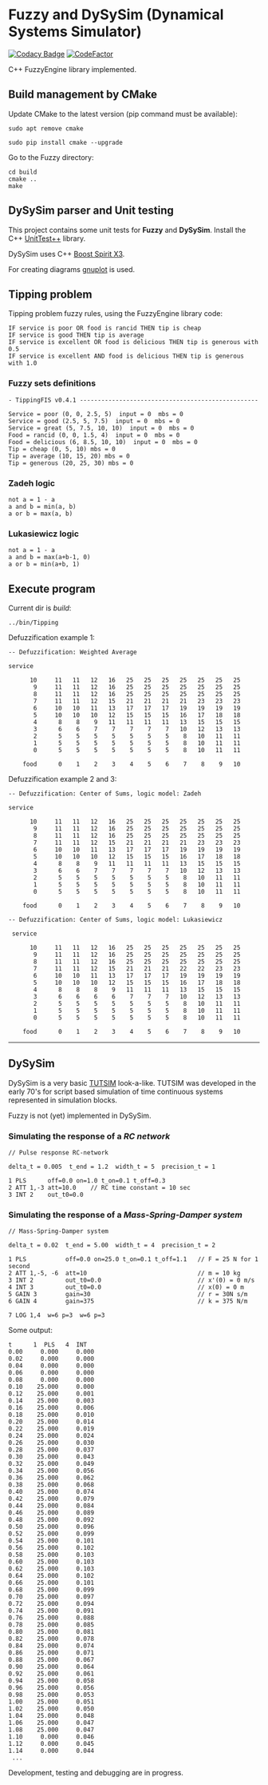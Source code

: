 # Fuzzy and DySySim (Dynamical Systems Simulator)

[![Codacy Badge](https://api.codacy.com/project/badge/Grade/bf89c5a36cb9439182fa7d20216c0973)](https://www.codacy.com/project/josokw/Fuzzy/dashboard?utm_source=github.com&amp;utm_medium=referral&amp;utm_content=josokw/Fuzzy&amp;utm_campaign=Badge_Grade_Dashboard)
[![CodeFactor](https://www.codefactor.io/repository/github/josokw/fuzzy/badge)](https://www.codefactor.io/repository/github/josokw/fuzzy)

C++ FuzzyEngine library implemented.

## Build management by CMake

Update CMake to the latest version (pip command must be available):

    sudo apt remove cmake

    sudo pip install cmake --upgrade

Go to the Fuzzy directory:

    cd build
    cmake ..
    make

## DySySim parser and Unit testing

This project contains some unit tests for **Fuzzy** and **DySySim**.
Install the C++ [UnitTest++](https://github.com/unittest-cpp/unittest-cpp) library.

DySySim uses C++ [Boost Spirit X3](https://www.boost.org/doc/libs/develop/libs/spirit/doc/x3/html/index.html).

For creating diagrams [gnuplot](http://www.gnuplot.info) is used.

## Tipping problem

Tipping problem fuzzy rules, using the FuzzyEngine library code:

    IF service is poor OR food is rancid THEN tip is cheap
    IF service is good THEN tip is average
    IF service is excellent OR food is delicious THEN tip is generous with 0.5
    IF service is excellent AND food is delicious THEN tip is generous with 1.0

### Fuzzy sets definitions

    - TippingFIS v0.4.1 --------------------------------------------------

    Service = poor (0, 0, 2.5, 5)  input = 0  mbs = 0
    Service = good (2.5, 5, 7.5)  input = 0  mbs = 0
    Service = great (5, 7.5, 10, 10)  input = 0  mbs = 0
    Food = rancid (0, 0, 1.5, 4)  input = 0  mbs = 0
    Food = delicious (6, 8.5, 10, 10)  input = 0  mbs = 0
    Tip = cheap (0, 5, 10) mbs = 0
    Tip = average (10, 15, 20) mbs = 0
    Tip = generous (20, 25, 30) mbs = 0

### Zadeh logic

    not a = 1 - a
    a and b = min(a, b)
    a or b = max(a, b)

### Lukasiewicz logic

    not a = 1 - a
    a and b = max(a+b-1, 0)
    a or b = min(a+b, 1)

## Execute program

Current dir is *build*:

    ../bin/Tipping

Defuzzification example 1:

    -- Defuzzification: Weighted Average

    service

          10     11   11   12   16   25   25   25   25   25   25   25
           9     11   11   12   16   25   25   25   25   25   25   25
           8     11   11   12   16   25   25   25   25   25   25   25
           7     11   11   12   15   21   21   21   21   23   23   23
           6     10   10   11   13   17   17   17   19   19   19   19
           5     10   10   10   12   15   15   15   16   17   18   18
           4      8    8    9   11   11   11   11   13   15   15   15
           3      6    6    7    7    7    7    7   10   12   13   13
           2      5    5    5    5    5    5    5    8   10   11   11
           1      5    5    5    5    5    5    5    8   10   11   11
           0      5    5    5    5    5    5    5    8   10   11   11

        food      0    1    2    3    4    5    6    7    8    9   10

Defuzzification example 2 and 3:

    -- Defuzzification: Center of Sums, logic model: Zadeh

    service

          10     11   11   12   16   25   25   25   25   25   25   25
           9     11   11   12   16   25   25   25   25   25   25   25
           8     11   11   12   16   25   25   25   25   25   25   25
           7     11   11   12   15   21   21   21   21   23   23   23
           6     10   10   11   13   17   17   17   19   19   19   19
           5     10   10   10   12   15   15   15   16   17   18   18
           4      8    8    9   11   11   11   11   13   15   15   15
           3      6    6    7    7    7    7    7   10   12   13   13
           2      5    5    5    5    5    5    5    8   10   11   11
           1      5    5    5    5    5    5    5    8   10   11   11
           0      5    5    5    5    5    5    5    8   10   11   11

        food      0    1    2    3    4    5    6    7    8    9   10

    -- Defuzzification: Center of Sums, logic model: Lukasiewicz

     service

          10     11   11   12   16   25   25   25   25   25   25   25
           9     11   11   12   16   25   25   25   25   25   25   25
           8     11   11   12   16   25   25   25   25   25   25   25
           7     11   11   12   15   21   21   21   22   22   23   23
           6     10   10   11   13   17   17   17   19   19   19   19
           5     10   10   10   12   15   15   15   16   17   18   18
           4      8    8    8    9   11   11   11   13   15   15   15
           3      6    6    6    6    7    7    7   10   12   13   13
           2      5    5    5    5    5    5    5    8   10   11   11
           1      5    5    5    5    5    5    5    8   10   11   11
           0      5    5    5    5    5    5    5    8   10   11   11

        food      0    1    2    3    4    5    6    7    8    9   10

---

## DySySim

DySySim is a very basic [TUTSIM](http://tutsim.com/) look-a-like. TUTSIM was developed in the early 70's for script based simulation of time continuous systems represented in simulation blocks.

Fuzzy is not (yet) implemented in DySySim.

### Simulating the response of a *RC network*

```
// Pulse response RC-network

delta_t = 0.005  t_end = 1.2  width_t = 5  precision_t = 1

1 PLS      off=0.0 on=1.0 t_on=0.1 t_off=0.3
2 ATT 1,-3 att=10.0    // RC time constant = 10 sec
3 INT 2    out_t0=0.0
```

### Simulating the response of a *Mass-Spring-Damper system*

```
// Mass-Spring-Damper system

delta_t = 0.02  t_end = 5.00  width_t = 4  precision_t = 2

1 PLS           off=0.0 on=25.0 t_on=0.1 t_off=1.1   // F = 25 N for 1 second
2 ATT 1,-5, -6  att=10                               // m = 10 kg
3 INT 2         out_t0=0.0                           // x'(0) = 0 m/s
4 INT 3         out_t0=0.0                           // x(0) = 0 m
5 GAIN 3        gain=30                              // r = 30N s/m
6 GAIN 4        gain=375                             // k = 375 N/m

7 LOG 1,4  w=6 p=3  w=6 p=3

```

Some output:

```
t      1  PLS   4  INT  
0.00     0.000     0.000  
0.02     0.000     0.000  
0.04     0.000     0.000  
0.06     0.000     0.000  
0.08     0.000     0.000  
0.10    25.000     0.000  
0.12    25.000     0.001  
0.14    25.000     0.003  
0.16    25.000     0.006  
0.18    25.000     0.010  
0.20    25.000     0.014  
0.22    25.000     0.019  
0.24    25.000     0.024  
0.26    25.000     0.030  
0.28    25.000     0.037  
0.30    25.000     0.043  
0.32    25.000     0.049  
0.34    25.000     0.056  
0.36    25.000     0.062  
0.38    25.000     0.068  
0.40    25.000     0.074  
0.42    25.000     0.079  
0.44    25.000     0.084  
0.46    25.000     0.089  
0.48    25.000     0.092  
0.50    25.000     0.096  
0.52    25.000     0.099  
0.54    25.000     0.101  
0.56    25.000     0.102  
0.58    25.000     0.103  
0.60    25.000     0.103  
0.62    25.000     0.103  
0.64    25.000     0.102  
0.66    25.000     0.101  
0.68    25.000     0.099  
0.70    25.000     0.097  
0.72    25.000     0.094  
0.74    25.000     0.091  
0.76    25.000     0.088  
0.78    25.000     0.085  
0.80    25.000     0.081  
0.82    25.000     0.078  
0.84    25.000     0.074  
0.86    25.000     0.071  
0.88    25.000     0.067  
0.90    25.000     0.064  
0.92    25.000     0.061  
0.94    25.000     0.058  
0.96    25.000     0.056  
0.98    25.000     0.053  
1.00    25.000     0.051  
1.02    25.000     0.050  
1.04    25.000     0.048  
1.06    25.000     0.047  
1.08    25.000     0.047  
1.10     0.000     0.046  
1.12     0.000     0.045  
1.14     0.000     0.044  
 ...
 ```

Development, testing and debugging are in progress.
